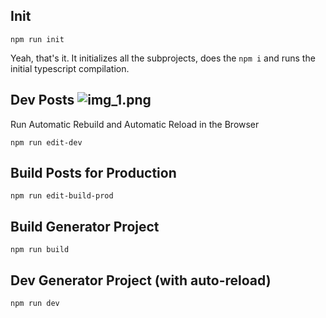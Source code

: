 ## Init
```shell
npm run init
```
Yeah, that's it. It initializes all the subprojects, does the `npm i` and runs the initial typescript compilation.


## Dev Posts ![img_1.png](/assets/run.svg)
Run Automatic Rebuild and Automatic Reload in the Browser
```shell
npm run edit-dev
```

## Build Posts for Production
```shell
npm run edit-build-prod
```

## Build Generator Project
```shell
npm run build
```
## Dev Generator Project (with auto-reload)
```shell
npm run dev
```
